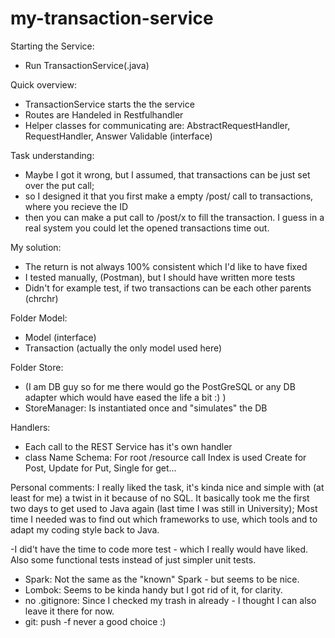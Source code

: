 # my-transaction-service

Starting the Service:
  - Run TransactionService(.java)

Quick overview:
- TransactionService starts the the service
- Routes are Handeled in Restfulhandler
- Helper classes for communicating are: AbstractRequestHandler, RequestHandler, Answer Validable (interface)

Task understanding:
- Maybe I got it wrong, but I assumed, that transactions can be just set over the put call;
- so I designed it that you first make a empty /post/ call to transactions, where you recieve the ID
- then you can make a put call to /post/x to fill the transaction. I guess in a real system you could let the opened
transactions time out.

My solution:
- The return is not always 100% consistent which I'd like to have fixed
- I tested manually, (Postman), but I should have written more tests
- Didn't for example test, if two transactions can be each other parents (chrchr)

Folder Model:
- Model (interface)
- Transaction (actually the only model used here)

Folder Store:
- (I am DB guy so for me there would go the PostGreSQL or any DB adapter which would have eased the life a bit :) )
- StoreManager: Is instantiated once and "simulates" the DB

Handlers:
- Each call to the REST Service has it's own handler
- class Name Schema:
    For root /resource call Index is used
    Create for Post, Update for Put, Single for get...

Personal comments:
    I really liked the task, it's kinda nice and simple with (at least for me) a twist in it because of no SQL.
    It basically took me the first two days to get used to Java again (last time I was still in University);
    Most time I needed was to find out which frameworks to use, which tools and to adapt my coding style back to Java.

-I did't have the time to code more test - which I really would have liked. Also some functional tests instead of just
simpler unit tests.



- Spark: Not the same as the "known" Spark - but seems to be nice.
- Lombok: Seems to be kinda handy but I got rid of it, for clarity.
- no .gitignore: Since I checked my trash in already - I thought I can also leave it there for now.
- git: push -f never a good choice :)
